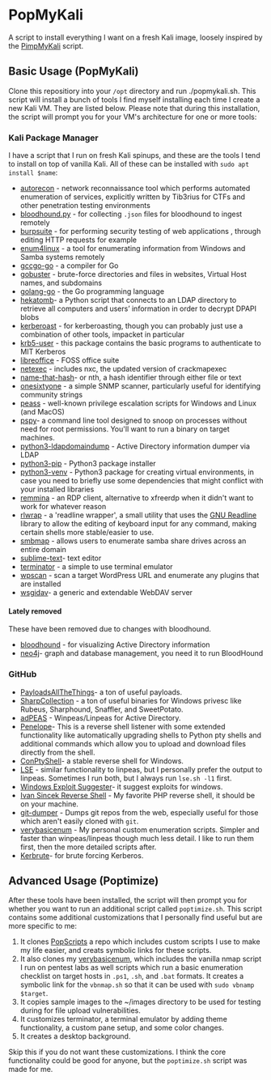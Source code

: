 # PopMyKali
A script to install everything I want on a fresh Kali image, loosely inspired by the [PimpMyKali](https://github.com/Dewalt-arch/pimpmykali) script. 

## Basic Usage (PopMyKali)

Clone this repositiory into your `/opt` directory and run ./popmykali.sh. This script will install a bunch of tools I find myself installing each time I create a new Kali VM. They are listed below. Please note that during this installation, the script will prompt you for your VM's architecture for one or more tools:

### Kali Package Manager
I have a script that I run on fresh Kali spinups, and these are the tools I tend to install on top of vanilla Kali. All of these can be installed with `sudo apt install $name`:
- [autorecon](https://github.com/Tib3rius/AutoRecon) - network reconnaissance tool which performs automated enumeration of services, explicitly written by Tib3rius for CTFs and other penetration testing environments
- [bloodhound.py](https://www.kali.org/tools/bloodhound.py/) - for collecting `.json` files for bloodhound to ingest remotely
- [burpsuite](https://www.kali.org/tools/burpsuite/) - for performing security testing of web applications , through editing HTTP requests for example
- [enum4linux](https://www.kali.org/tools/enum4linux/) - a tool for enumerating information from Windows and Samba systems remotely
- [gccgo-go](https://go.dev/doc/install/gccgo) - a compiler for Go 
- [gobuster](https://www.kali.org/tools/gobuster/) - brute-force directories and files in websites, Virtual Host names, and subdomains 
- [golang-go](https://go.dev/) - the Go programming language 
- [hekatomb](https://www.kali.org/tools/hekatomb/)- a Python script that connects to an LDAP directory to retrieve all computers and users’ information in order to decrypt DPAPI blobs 
- [kerberoast](https://www.kali.org/tools/kerberoast/) - for kerberoasting, though you can probably just use a combination of other tools, impacket in particular 
- [krb5-user](https://packages.debian.org/bullseye/krb5-user) - this package contains the basic programs to authenticate to MIT Kerberos
- [libreoffice](https://www.libreoffice.org/) - FOSS office suite 
- [netexec](https://www.kali.org/tools/netexec/) - includes nxc, the updated version of crackmapexec
- [name-that-hash](https://www.kali.org/tools/name-that-hash/)- or nth, a hash identifier through either file or text 
- [onesixtyone](https://www.kali.org/tools/onesixtyone/) - a simple SNMP scanner, particularly useful for identifying community strings
- [peass](https://www.kali.org/tools/peass-ng/) - well-known privilege escalation scripts for Windows and Linux (and MacOS)
- [pspy](https://www.kali.org/tools/pspy/)- a command line tool designed to snoop on processes without need for root permissions. You'll want to run a binary on target machines.  
- [python3-ldapdomaindump](https://www.kali.org/tools/python-ldapdomaindump/) - Active Directory information dumper via LDAP
- [python3-pip](https://www.kali.org/tools/python-pip/#python3-pip) - Python3 package installer
- [python3-venv](https://docs.python.org/3/library/venv.html) - Python3 package for creating virtual environments, in case you need to briefly use some dependencies that might conflict with your installed libraries 
- [remmina](https://remmina.org/) - an RDP client, alternative to xfreerdp when it didn't want to work for whatever reason
- [rlwrap](https://github.com/hanslub42/rlwrap) - a 'readline wrapper', a small utility that uses the [GNU Readline](https://tiswww.case.edu/php/chet/readline/rltop.html) library to allow the editing of keyboard input for any command, making certain shells more stable/easier to use. 
- [smbmap](https://www.kali.org/tools/smbmap/) - allows users to enumerate samba share drives across an entire domain
- [sublime-text](https://www.sublimetext.com/)- text editor 
- [terminator](https://gnome-terminator.org/) - a simple to use terminal emulator 
- [wpscan](https://www.kali.org/tools/wpscan/) - scan a target WordPress URL and enumerate any plugins that are installed
- [wsgidav](https://www.kali.org/tools/wsgidav/)- a generic and extendable WebDAV server

#### Lately removed
These have been removed due to changes with bloodhound. 
- [bloodhound](https://www.kali.org/tools/bloodhound/) - for visualizing Active Directory information
- [neo4j](https://neo4j.com/)- graph and database management, you need it to run BloodHound   


### GitHub
- [PayloadsAllTheThings](https://github.com/swisskyrepo/PayloadsAllTheThings)- a ton of useful payloads.
- [SharpCollection](https://github.com/Flangvik/SharpCollection) - a ton of useful binaries for Windows privesc like Rubeus, Sharphound, Snaffler, and SweetPotato.
- [adPEAS](https://github.com/61106960/adPEAS) - Winpeas/Linpeas for Active Directory.
- [Penelope](https://github.com/brightio/penelope)- This is a reverse shell listener with some extended functionality like automatically upgrading shells to Python pty shells and additional commands which allow you to upload and download files directly from the shell.
- [ConPtyShell](https://github.com/antonioCoco/ConPtyShell)- a stable reverse shell for Windows.
- [LSE](https://github.com/diego-treitos/linux-smart-enumeration) - similar functionality to linpeas, but I personally prefer the output to linpeas. Sometimes I run both, but I always run `lse.sh -l1` first.
- [Windows Exploit Suggester](https://github.com/AonCyberLabs/Windows-Exploit-Suggester)- it suggest exploits for windows.
- [Ivan Sincek Reverse Shell](https://github.com/ivan-sincek/php-reverse-shell) - My favorite PHP reverse shell, it should be on your machine.
- [git-dumper](https://github.com/arthaud/git-dumper) - Dumps git repos from the web, especially useful for those which aren't easily cloned with `git`.
- [verybasicenum](https://github.com/pentestpop/verybasicenum) - My personal custom enumeration scripts. Simpler and faster than winpeas/linpeas though much less detail. I like to run them first, then the more detailed scripts after.
- [Kerbrute](https://github.com/ropnop/kerbrute)- for brute forcing Kerberos.  

## Advanced Usage (Poptimize)
After these tools have been installed, the script will then prompt you for whether you want to run an additional script called `poptimize.sh`. This script contains some additional customizations that I personally find useful but are more specific to me:
1. It clones [PopScripts](https://github.com/cagrigsby/PopScripts) a repo which includes custom scripts I use to make my life easier, and creats symbolic links for these scripts. 
2. It also clones my [verybasicenum](https://github.com/cagrigsby/verybasicenum), which includes the vanilla nmap script I run on pentest labs as well scripts which run a basic enumeration checklist on target hosts in `.ps1`, `.sh`, and `.bat` formats. It creates a symbolic link for the `vbnmap.sh` so that it can be used with `sudo vbnamp $target`. 
3. It copies sample images to the ~/images directory to be used for testing during for file upload vulnerabilities. 
4. It customizes terminator, a terminal emulator by adding theme functionality, a custom pane setup, and some color changes. 
5. It creates a desktop background.

Skip this if you do not want these customizations. I think the core functionality could be good for anyone, but the `poptimize.sh` script was made for me. 

